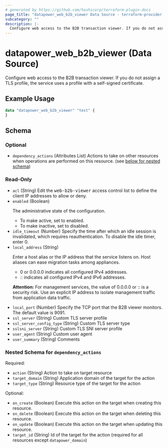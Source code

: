 ```yaml
---
# generated by https://github.com/hashicorp/terraform-plugin-docs
page_title: "datapower_web_b2b_viewer Data Source - terraform-provider-datapower"
subcategory: ""
description: |-
  Configure web access to the B2B transaction viewer. If you do not assign a TLS profile, the service uses a profile with a self-signed certificate.
---
```


# datapower_web_b2b_viewer (Data Source)

Configure web access to the B2B transaction viewer. If you do not assign a TLS profile, the service uses a profile with a self-signed certificate.

## Example Usage

```terraform
data "datapower_web_b2b_viewer" "test" {
}
```

<!-- schema generated by tfplugindocs -->
## Schema

### Optional

- `dependency_actions` (Attributes List) Actions to take on other resources when operations are performed on this resource. (see [below for nested schema](#nestedatt--dependency_actions))

### Read-Only

- `acl` (String) Edit the <tt>web-b2b-viewer</tt> access control list to define the client IP addresses to allow or deny.
- `enabled` (Boolean) <p>The administrative state of the configuration.</p><ul><li>To make active, set to enabled.</li><li>To make inactive, set to disabled.</li></ul>
- `idle_timeout` (Number) Specify the time after which an idle session is invalidated, which requires reauthentication. To disable the idle timer, enter 0.
- `local_address` (String) <p>Enter a host alias or the IP address that the service listens on. Host aliases can ease migration tasks among appliances.</p><ul><li>0 or 0.0.0.0 indicates all configured IPv4 addresses.</li><li>:: indicates all configured IPv4 and IPv6 addresses.</li></ul><p><b>Attention:</b> For management services, the value of 0.0.0.0 or :: is a security risk. Use an explicit IP address to isolate management traffic from application data traffic.</p>
- `local_port` (Number) Specify the TCP port that the B2B viewer monitors. The default value is 9091.
- `ssl_server` (String) Custom TLS server profile
- `ssl_server_config_type` (String) Custom TLS server type
- `sslsni_server` (String) Custom TLS SNI server profile
- `user_agent` (String) Custom user agent
- `user_summary` (String) Comments

<a id="nestedatt--dependency_actions"></a>
### Nested Schema for `dependency_actions`

Required:

- `action` (String) Action to take on target resource
- `target_domain` (String) Application domain of the target for the action
- `target_type` (String) Resource type of the target for the action

Optional:

- `on_create` (Boolean) Execute this action on the target when creating this resource.
- `on_delete` (Boolean) Execute this action on the target when deleting this resource.
- `on_update` (Boolean) Execute this action on the target when updating this resource.
- `target_id` (String) Id of the target for the action (required for all resources except `datapower_domain`)
